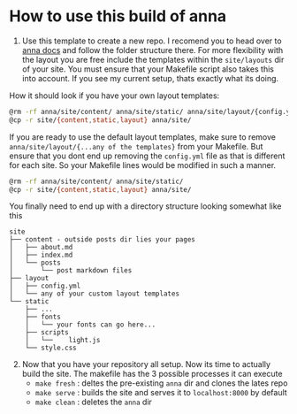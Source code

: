 # How to use this build of anna

1. Use this template to create a new repo. I recomend you to head over to [anna docs](https://ssg-test-org.github.io) and follow the folder structure there. For more flexibility with the layout you are free include the templates within the `site/layouts` dir of your site. You must ensure that your Makefile script also takes this into account. If you see my current setup, thats exactly what its doing.

How it should look if you have your own layout templates:

```bash
@rm -rf anna/site/content/ anna/site/static/ anna/site/layout/{config.yml, tag-subpage.html, tags.html, page.html, partials/}
@cp -r site/{content,static,layout} anna/site/
```

If you are ready to use the default layout templates, make sure to remove `anna/site/layout/{...any of the templates}` from your Makefile. But ensure that you dont end up removing the `config.yml` file as that is different for each site. So your Makefile lines would be modified in such a manner.
```bash
@rm -rf anna/site/content/ anna/site/static/ 
@cp -r site/{content,static,layout} anna/site/
```

You finally need to end up with a directory structure looking somewhat like this

```text
site
├── content - outside posts dir lies your pages
│   ├── about.md
│   ├── index.md
│   └── posts
│       └── post markdown files 
├── layout 
│   ├── config.yml
│   └── any of your custom layout templates
└── static
    ├── ...
    ├── fonts
    │   └── your fonts can go here...
    ├── scripts
    │   └──    light.js
    └── style.css
```

2. Now that you have your repository all setup. Now its time to actually build the site. The makefile has the 3 possible processes it can execute
    - `make fresh` : deltes the pre-existing `anna` dir and clones the lates repo 
    - `make serve` : builds the site and serves it to `localhost:8000` by default 
    - `make clean` : deletes the `anna` dir
